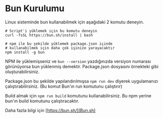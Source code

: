 # Bun Kurulumu

Linux sisteminde bun kullanabilmek için aşağıdaki 2 komutu deneyin.

```
# Script'i yüklemek için bu komutu deneyin
curl -fsSL https://bun.sh/install | bash
```

```
# npm ile bu şekilde yüklemek package.json içinde
# kullanabilmek için daha çok işinize yarayacaktır
npm install -g bun
```

NPM ile yüklemişseniz ve <code>bun --version</code> yazdığınızda versiyon numarası görünüyorsa bun yüklenmiş demektir. Package.json dosyasını örnekteki gibi oluşturabilirsiniz.

Package.json bu şekilde yapılandırılmışsa <code>npm run dev</code> diyerek uygulamanızı çalıştırabilirsiniz. (Bu komut Bun'ın run komutunu çalıştırır)

Build almak için <code>npm run build</code> komutunu kullanabilirsiniz. Bu npm yerine bun'ın build komutunu çalıştıracaktır.

Daha fazla bilgi için [https://bun.sh/](Bun.sh)